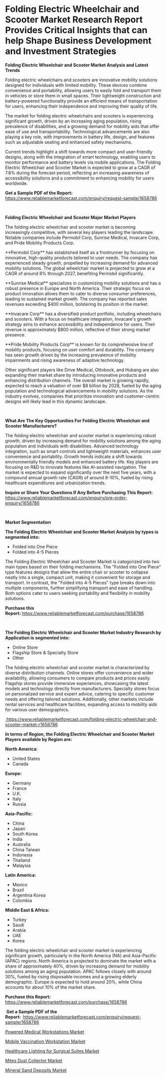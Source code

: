 <p><h1>Folding Electric Wheelchair and Scooter Market Research Report Provides Critical Insights that can help Shape Business Development and Investment Strategies</h1></p><p><strong>Folding Electric Wheelchair and Scooter Market Analysis and Latest Trends</strong></p>
<p><p>Folding electric wheelchairs and scooters are innovative mobility solutions designed for individuals with limited mobility. These devices combine convenience and portability, allowing users to easily fold and transport them in vehicles or store them in small spaces. Their lightweight construction and battery-powered functionality provide an efficient means of transportation for users, enhancing their independence and improving their quality of life.</p><p>The market for folding electric wheelchairs and scooters is experiencing significant growth, driven by an increasing aging population, rising prevalence of disabilities, and a growing demand for mobility aids that offer ease of use and transportability. Technological advancements are also playing a key role, with improvements in battery life, design, and features such as adjustable seating and enhanced safety mechanisms.</p><p>Current trends highlight a shift towards more compact and user-friendly designs, along with the integration of smart technology, enabling users to monitor performance and battery levels via mobile applications. The Folding Electric Wheelchair and Scooter Market is expected to grow at a CAGR of 7.8% during the forecast period, reflecting an increasing awareness of accessibility solutions and a commitment to enhancing mobility for users worldwide.</p></p>
<p><strong>Get a Sample PDF of the Report:&nbsp;</strong> <a href="https://www.reliablemarketforecast.com/enquiry/request-sample/1658786?utm_campaign=1834&utm_medium=2&utm_source=Github&utm_content=ia&utm_term=23032025&utm_id=folding-electric-wheelchair-and-scooter">https://www.reliablemarketforecast.com/enquiry/request-sample/1658786</a></p>
<p>&nbsp;</p>
<p><strong>Folding Electric Wheelchair and Scooter Major Market Players</strong></p>
<p><p>The folding electric wheelchair and scooter market is becoming increasingly competitive, with several key players leading the landscape. Notable companies include Permobil Corp, Sunrise Medical, Invacare Corp, and Pride Mobility Products Corp.</p><p>**Permobil Corp** has established itself as a frontrunner by focusing on innovative, high-quality products tailored to user needs. The company has experienced steady growth, propelled by increasing demand for advanced mobility solutions. The global wheelchair market is projected to grow at a CAGR of around 8% through 2027, benefiting Permobil significantly.</p><p>**Sunrise Medical** specializes in customizing mobility solutions and has a robust presence in Europe and North America. Their strategic focus on product innovation allows them to cater to diverse consumer preferences, leading to sustained market growth. The company has reported sales revenues exceeding $400 million, bolstering its position in the market.</p><p>**Invacare Corp** has a diversified product portfolio, including wheelchairs and scooters. With a focus on healthcare integration, Invacare's growth strategy aims to enhance accessibility and independence for users. Their revenue is approximately $800 million, reflective of their strong market presence.</p><p>**Pride Mobility Products Corp** is known for its comprehensive line of mobility products, focusing on user comfort and durability. The company has seen growth driven by the increasing prevalence of mobility impairments and rising awareness of adaptive technology.</p><p>Other significant players like Drive Medical, Ottobock, and Hubang are also expanding their market share by introducing innovative products and enhancing distribution channels. The overall market is growing rapidly, expected to reach a valuation of over $8 billion by 2028, fueled by the aging population and technological advancements in mobility solutions. As the industry evolves, companies that prioritize innovation and customer-centric designs will likely lead in this dynamic landscape.</p></p>
<p>&nbsp;</p>
<p><strong>What Are The Key Opportunities For Folding Electric Wheelchair and Scooter Manufacturers?</strong></p>
<p><p>The folding electric wheelchair and scooter market is experiencing robust growth, driven by increasing demand for mobility solutions among the aging population and individuals with disabilities. Advanced technology integration, such as smart controls and lightweight materials, enhances user convenience and portability. Growth trends indicate a shift towards environmentally friendly models and enhanced battery life. Key players are focusing on R&D to innovate features like AI-assisted navigation. The market is expected to expand significantly over the next five years, with a compound annual growth rate (CAGR) of around 8-10%, fueled by rising healthcare expenditures and urbanization trends.</p></p>
<p><strong>Inquire or Share Your Questions If Any Before Purchasing This Report:</strong> <a href="https://www.reliablemarketforecast.com/enquiry/pre-order-enquiry/1658786?utm_campaign=1834&utm_medium=2&utm_source=Github&utm_content=ia&utm_term=23032025&utm_id=folding-electric-wheelchair-and-scooter">https://www.reliablemarketforecast.com/enquiry/pre-order-enquiry/1658786</a></p>
<p>&nbsp;</p>
<p><strong>Market Segmentation</strong></p>
<p><strong>The Folding Electric Wheelchair and Scooter Market Analysis by types is segmented into:</strong></p>
<p><ul><li>Folded into One Piece</li><li>Folded into 4-5 Pieces</li></ul></p>
<p><p>The Folding Electric Wheelchair and Scooter Market is categorized into two main types based on their folding mechanisms. The "Folded into One Piece" type features designs that allow the entire chair or scooter to collapse neatly into a single, compact unit, making it convenient for storage and transport. In contrast, the "Folded into 4-5 Pieces" type breaks down into multiple components, further simplifying transport and ease of handling. Both options cater to users seeking portability and flexibility in mobility solutions.</p></p>
<p><strong>Purchase this Report:&nbsp;</strong><a href="https://www.reliablemarketforecast.com/purchase/1658786?utm_campaign=1834&utm_medium=2&utm_source=Github&utm_content=ia&utm_term=23032025&utm_id=folding-electric-wheelchair-and-scooter">https://www.reliablemarketforecast.com/purchase/1658786</a></p>
<p>&nbsp;</p>
<p><strong>The Folding Electric Wheelchair and Scooter Market Industry Research by Application is segmented into:</strong></p>
<p><ul><li>Online Store</li><li>Flagship Store & Specialty Store</li><li>Other</li></ul></p>
<p><p>The folding electric wheelchair and scooter market is characterized by diverse distribution channels. Online stores offer convenience and wider availability, allowing consumers to compare products and prices easily. Flagship stores provide immersive experiences, showcasing the latest models and technology directly from manufacturers. Specialty stores focus on personalized service and expert advice, catering to specific customer needs and offering tailored solutions. Additionally, other markets include rental services and healthcare facilities, expanding access to mobility aids for various user demographics.</p></p>
<p><a href="https://www.reliablemarketforecast.com/folding-electric-wheelchair-and-scooter-market-r1658786?utm_campaign=1834&utm_medium=2&utm_source=Github&utm_content=ia&utm_term=23032025&utm_id=folding-electric-wheelchair-and-scooter">&nbsp;https://www.reliablemarketforecast.com/folding-electric-wheelchair-and-scooter-market-r1658786</a></p>
<p><strong>In terms of Region, the Folding Electric Wheelchair and Scooter Market Players available by Region are:</strong></p>
<p>
    <p> <strong> North America: </strong>
        <ul>
            <li>United States</li>
            <li>Canada</li>
        </ul>
        </p> 
    <p> <strong> Europe: </strong>
        <ul>
            <li>Germany</li>
            <li>France</li>
            <li>U.K.</li>
            <li>Italy</li>
            <li>Russia</li>
        </ul>
        </p> 
    <p> <strong> Asia-Pacific: </strong>
        <ul>
            <li>China</li>
            <li>Japan</li>
            <li>South Korea</li>
            <li>India</li>
            <li>Australia</li>
            <li>China Taiwan</li>
            <li>Indonesia</li>
            <li>Thailand</li>
            <li>Malaysia</li>
        </ul>
        </p> 
    <p> <strong> Latin America: </strong>
        <ul>
            <li>Mexico</li>
            <li>Brazil</li>
            <li>Argentina Korea</li>
            <li>Colombia</li>
        </ul>
        </p> 
    <p> <strong> Middle East & Africa: </strong>
        <ul>
            <li>Turkey</li>
            <li>Saudi</li>
            <li>Arabia</li>
            <li>UAE</li>
            <li>Korea</li>
        </ul>
    </p>
    </p>
<p><p>The folding electric wheelchair and scooter market is experiencing significant growth, particularly in the North America (NA) and Asia-Pacific (APAC) regions. North America is projected to dominate the market with a share of approximately 40%, driven by increasing demand for mobility solutions among an aging population. APAC follows closely with around 30%, fueled by rising disposable incomes and a growing elderly demographic. Europe is expected to hold around 20%, while China accounts for about 10% of the market share.</p></p>
<p><strong>Purchase this Report: </strong><a href="https://www.reliablemarketforecast.com/purchase/1658786?utm_campaign=1834&utm_medium=2&utm_source=Github&utm_content=ia&utm_term=23032025&utm_id=folding-electric-wheelchair-and-scooter">https://www.reliablemarketforecast.com/purchase/1658786</a></p>
<p>&nbsp;<strong>Get a Sample PDF of the Report:&nbsp;&nbsp;</strong><a href="https://www.reliablemarketforecast.com/enquiry/request-sample/1658786?utm_campaign=1834&utm_medium=2&utm_source=Github&utm_content=ia&utm_term=23032025&utm_id=folding-electric-wheelchair-and-scooter">https://www.reliablemarketforecast.com/enquiry/request-sample/1658786</a></p>
<p><strong></strong></p>
<p><p><a href="https://github.com/negrocybul4w/Market-Research-Report-List-1/blob/main/powered-medical-workstations-market.md?utm_campaign=1834&utm_medium=2&utm_source=Github&utm_content=ia&utm_term=23032025&utm_id=folding-electric-wheelchair-and-scooter">Powered Medical Workstations Market</a></p><p><a href="https://github.com/djoeamakeh/Market-Research-Report-List-1/blob/main/mobile-vaccination-workstation-market.md?utm_campaign=1834&utm_medium=2&utm_source=Github&utm_content=ia&utm_term=23032025&utm_id=folding-electric-wheelchair-and-scooter">Mobile Vaccination Workstation Market</a></p><p><a href="https://github.com/tigoryemm/Market-Research-Report-List-1/blob/main/healthcare-lighting-for-surgical-suites-market.md?utm_campaign=1834&utm_medium=2&utm_source=Github&utm_content=ia&utm_term=23032025&utm_id=folding-electric-wheelchair-and-scooter">Healthcare Lighting for Surgical Suites Market</a></p><p><a href="https://github.com/landtmman/Market-Research-Report-List-1/blob/main/mites-dust-collector-market.md?utm_campaign=1834&utm_medium=2&utm_source=Github&utm_content=ia&utm_term=23032025&utm_id=folding-electric-wheelchair-and-scooter">Mites Dust Collector Market</a></p><p><a href="https://github.com/keehnkaesssi/Market-Research-Report-List-1/blob/main/mineral-sand-deposits-market.md?utm_campaign=1834&utm_medium=2&utm_source=Github&utm_content=ia&utm_term=23032025&utm_id=folding-electric-wheelchair-and-scooter">Mineral Sand Deposits Market</a></p></p>